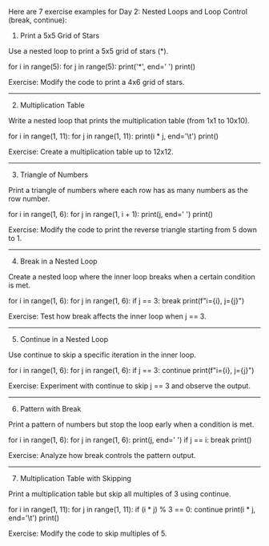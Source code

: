 Here are 7 exercise examples for Day 2: Nested Loops and Loop Control (break, continue):

1. Print a 5x5 Grid of Stars

Use a nested loop to print a 5x5 grid of stars (*).

for i in range(5):
    for j in range(5):
        print('*', end=' ')
    print()

Exercise: Modify the code to print a 4x6 grid of stars.


---

2. Multiplication Table

Write a nested loop that prints the multiplication table (from 1x1 to 10x10).

for i in range(1, 11):
    for j in range(1, 11):
        print(i * j, end='\t')
    print()

Exercise: Create a multiplication table up to 12x12.


---

3. Triangle of Numbers

Print a triangle of numbers where each row has as many numbers as the row number.

for i in range(1, 6):
    for j in range(1, i + 1):
        print(j, end=' ')
    print()

Exercise: Modify the code to print the reverse triangle starting from 5 down to 1.


---

4. Break in a Nested Loop

Create a nested loop where the inner loop breaks when a certain condition is met.

for i in range(1, 6):
    for j in range(1, 6):
        if j == 3:
            break
        print(f"i={i}, j={j}")

Exercise: Test how break affects the inner loop when j == 3.


---

5. Continue in a Nested Loop

Use continue to skip a specific iteration in the inner loop.

for i in range(1, 6):
    for j in range(1, 6):
        if j == 3:
            continue
        print(f"i={i}, j={j}")

Exercise: Experiment with continue to skip j == 3 and observe the output.


---




6. Pattern with Break

Print a pattern of numbers but stop the loop early when a condition is met.

for i in range(1, 6):
    for j in range(1, 6):
        print(j, end=' ')
        if j == i:
            break
    print()

Exercise: Analyze how break controls the pattern output.


---

7. Multiplication Table with Skipping

Print a multiplication table but skip all multiples of 3 using continue.

for i in range(1, 11):
    for j in range(1, 11):
        if (i * j) % 3 == 0:
            continue
        print(i * j, end='\t')
    print()

Exercise: Modify the code to skip multiples of 5.
